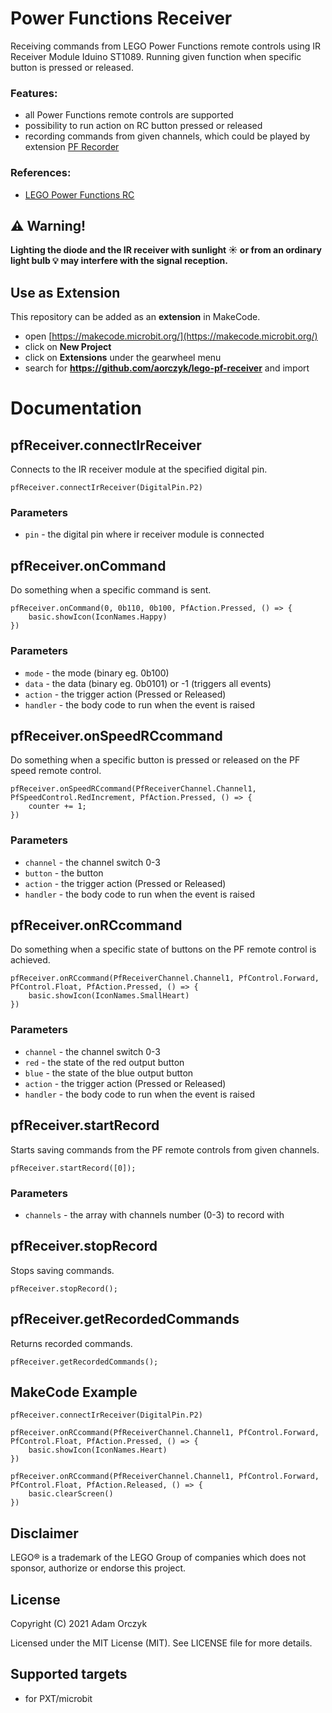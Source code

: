 # Power Functions Receiver

Receiving commands from LEGO Power Functions remote controls using IR Receiver Module Iduino ST1089. Running given function when specific button is pressed or released.

### Features:
- all Power Functions remote controls are supported
- possibility to run action on RC button pressed or released
- recording commands from given channels, which could be played by extension [PF Recorder](https://github.com/aorczyk/pf-recorder)

### References:
- [LEGO Power Functions RC](https://www.philohome.com/pf/LEGO_Power_Functions_RC.pdf)

## :warning: Warning!
**Lighting the diode and the IR receiver with sunlight :sunny: or from an ordinary light bulb :bulb: may interfere with the signal reception.**

## Use as Extension

This repository can be added as an **extension** in MakeCode.

* open [https://makecode.microbit.org/](https://makecode.microbit.org/)
* click on **New Project**
* click on **Extensions** under the gearwheel menu
* search for **https://github.com/aorczyk/lego-pf-receiver** and import


# Documentation

## pfReceiver.connectIrReceiver

Connects to the IR receiver module at the specified digital pin.

```sig
pfReceiver.connectIrReceiver(DigitalPin.P2)
```
### Parameters

- `pin` - the digital pin where ir receiver module is connected


## pfReceiver.onCommand

Do something when a specific command is sent.

```sig
pfReceiver.onCommand(0, 0b110, 0b100, PfAction.Pressed, () => {
    basic.showIcon(IconNames.Happy)
})
```

### Parameters
- `mode` - the mode (binary eg. 0b100)
- `data` - the data (binary eg. 0b0101) or -1 (triggers all events)
- `action` - the trigger action (Pressed or Released)
- `handler` - the body code to run when the event is raised


## pfReceiver.onSpeedRCcommand

Do something when a specific button is pressed or released on the PF speed remote control.

```sig
pfReceiver.onSpeedRCcommand(PfReceiverChannel.Channel1, PfSpeedControl.RedIncrement, PfAction.Pressed, () => {
    counter += 1;
})
```

### Parameters
- `channel` - the channel switch 0-3
- `button` - the button
- `action` - the trigger action (Pressed or Released)
- `handler` - the body code to run when the event is raised


## pfReceiver.onRCcommand

Do something when a specific state of buttons on the PF remote control is achieved.

```sig
pfReceiver.onRCcommand(PfReceiverChannel.Channel1, PfControl.Forward, PfControl.Float, PfAction.Pressed, () => {
    basic.showIcon(IconNames.SmallHeart)
})
```

### Parameters
- `channel` - the channel switch 0-3
- `red` - the state of the red output button
- `blue` - the state of the blue output button
- `action` - the trigger action (Pressed or Released)
- `handler` - the body code to run when the event is raised


## pfReceiver.startRecord

Starts saving commands from the PF remote controls from given channels.

```sig
pfReceiver.startRecord([0]);
```

### Parameters
- `channels` - the array with channels number (0-3) to record with


## pfReceiver.stopRecord

Stops saving commands.

```sig
pfReceiver.stopRecord();
```

## pfReceiver.getRecordedCommands

Returns recorded commands.

```sig
pfReceiver.getRecordedCommands();
```


## MakeCode Example

```blocks
pfReceiver.connectIrReceiver(DigitalPin.P2)

pfReceiver.onRCcommand(PfReceiverChannel.Channel1, PfControl.Forward, PfControl.Float, PfAction.Pressed, () => {
    basic.showIcon(IconNames.Heart)
})

pfReceiver.onRCcommand(PfReceiverChannel.Channel1, PfControl.Forward, PfControl.Float, PfAction.Released, () => {
    basic.clearScreen()
})
```

## Disclaimer

LEGO® is a trademark of the LEGO Group of companies which does not sponsor, authorize or endorse this project.

## License

Copyright (C) 2021 Adam Orczyk

Licensed under the MIT License (MIT). See LICENSE file for more details.

## Supported targets

* for PXT/microbit